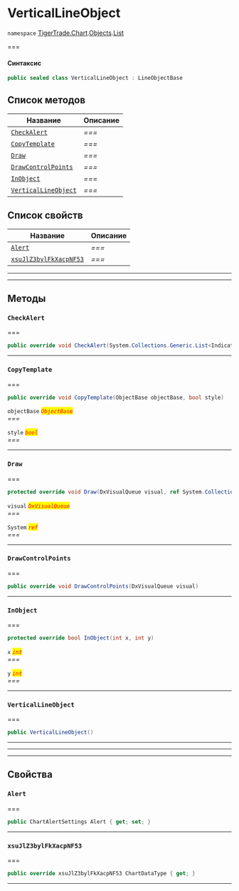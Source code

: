 # VerticalLineObject

`namespace` [TigerTrade.Chart](../../../../).[Objects](../).[List](./)

\===

#### Синтаксис

```csharp
public sealed class VerticalLineObject : LineObjectBase
```

## Список методов

| Название                                                                   | Описание |
| -------------------------------------------------------------------------- | -------- |
| [`CheckAlert`](verticallineobject.cs.md#method-checkalert)                 | _===_    |
| [`CopyTemplate`](verticallineobject.cs.md#method-copytemplate)             | _===_    |
| [`Draw`](verticallineobject.cs.md#method-draw)                             | _===_    |
| [`DrawControlPoints`](verticallineobject.cs.md#method-drawcontrolpoints)   | _===_    |
| [`InObject`](verticallineobject.cs.md#method-inobject)                     | _===_    |
| [`VerticalLineObject`](verticallineobject.cs.md#method-verticallineobject) | _===_    |

## Список свойств

| Название                                                                         | Описание |
| -------------------------------------------------------------------------------- | -------- |
| [`Alert`](verticallineobject.cs.md#property-alert)                               | _===_    |
| [`xsuJlZ3bylFkXacpNF53`](verticallineobject.cs.md#property-xsujlz3bylfkxacpnf53) | _===_    |

***

***

## Методы

### `CheckAlert` <a href="#method-checkalert" id="method-checkalert"></a>

\===

```csharp
public override void CheckAlert(System.Collections.Generic.List<IndicatorBase> indicators)
```

***

### `CopyTemplate` <a href="#method-copytemplate" id="method-copytemplate"></a>

\===

```csharp
public override void CopyTemplate(ObjectBase objectBase, bool style)
```

`objectBase` _<mark style="color:red;">`ObjectBase`</mark>_\
_===_

`style` _<mark style="color:red;">`bool`</mark>_\
_===_

***

### `Draw` <a href="#method-draw" id="method-draw"></a>

\===

```csharp
protected override void Draw(DxVisualQueue visual, ref System.Collections.Generic.List<ObjectLabelInfo> labels)
```

`visual` _<mark style="color:red;">`DxVisualQueue`</mark>_\
_===_

`System` _<mark style="color:red;">`ref`</mark>_\
_===_

***

### `DrawControlPoints` <a href="#method-drawcontrolpoints" id="method-drawcontrolpoints"></a>

\===

```csharp
public override void DrawControlPoints(DxVisualQueue visual)
```

***

### `InObject` <a href="#method-inobject" id="method-inobject"></a>

\===

```csharp
protected override bool InObject(int x, int y)
```

`x` _<mark style="color:red;">`int`</mark>_\
_===_

`y` _<mark style="color:red;">`int`</mark>_\
_===_

***

### `VerticalLineObject` <a href="#method-verticallineobject" id="method-verticallineobject"></a>

\===

```csharp
public VerticalLineObject()
```

***

***

***

## Свойства

### `Alert` <a href="#property-alert" id="property-alert"></a>

\===

```csharp
public ChartAlertSettings Alert { get; set; }
```

***

### `xsuJlZ3bylFkXacpNF53` <a href="#property-xsujlz3bylfkxacpnf53" id="property-xsujlz3bylfkxacpnf53"></a>

\===

```csharp
public override xsuJlZ3bylFkXacpNF53 ChartDataType { get; }
```

***

